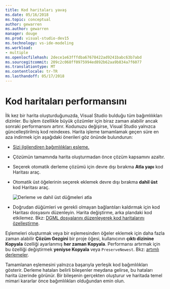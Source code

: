 ```yaml
---
title: Kod haritaları yavaş
ms.date: 05/16/2018
ms.topic: conceptual
author: gewarren
ms.author: gewarren
manager: douge
ms.prod: visual-studio-dev15
ms.technology: vs-ide-modeling
ms.workload:
- multiple
ms.openlocfilehash: 2dece1e63fffdba67678422ad9241babc63b7abd
ms.sourcegitcommit: 209c2c068ff0975994ed892b62aa9b834a7f6077
ms.translationtype: MT
ms.contentlocale: tr-TR
ms.lasthandoff: 05/17/2018
---
```

# <a name="improve-performance-for-code-maps"></a>Kod haritaları performansını

İlk kez bir harita oluşturduğunuzda, Visual Studio bulduğu tüm bağımlılıkları dizinler. Bu işlem özellikle büyük çözümler için biraz zaman alabilir ancak sonraki performansını artırır. Kodunuzu değişirse, Visual Studio yalnızca güncelleştirilmiş kod reindexes. Harita işleme tamamlamak geçen süre en aza indirmek için aşağıdaki önerileri göz önünde bulundurun:

- [Sizi ilgilendiren bağımlılıkları eşleme.](#create-a-code-map-to-see-specific-dependencies)

- Çözümün tamamında harita oluşturmadan önce çözüm kapsamını azaltır.

- Seçerek otomatik derleme çözümü için devre dışı bırakma **Atla yapı** kod Haritası araç.

- Otomatik üst öğelerinin seçerek eklemek devre dışı bırakma **dahil üst** kod Haritası araç.

   ![Derleme ve dahil üst düğmeleri atla](../modeling/media/codemapsfilterskipbuildicons.png)

- Doğrudan düğümleri ve gerekli olmayan bağlantıları kaldırmak için kod Haritası dosyasını düzenleyin. Harita değiştirme, arka plandaki kod etkilemez. Bkz: [DGML dosyalarını düzenleyerek kod haritalarını özelleştirme](../modeling/customize-code-maps-by-editing-the-dgml-files.md).

Eşlemeleri oluşturmak veya bir eşlemesinden öğeler eklemek için daha fazla zaman alabilir **Çözüm Gezgini** bir proje öğesi, kullanıcının **çıktı dizinine Kopyala** özelliği ayarlanmış **her zaman Kopyala**. Performansı artırmak için bu özelliği değiştirmek **yeniyse Kopyala** veya `PreserveNewest`. Bkz: [artımlı derlemeler](../msbuild/incremental-builds.md).

Tamamlanan eşlemesini yalnızca başarıyla yerleşik kod bağımlılıkları gösterir. Derleme hataları belirli bileşenler meydana gelirse, bu hataları harita üzerinde görünür. Bir bileşenin gerçekten oluşturur ve haritada temel mimari kararlar önce bağımlılıkları olduğundan emin olun.
